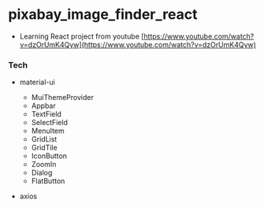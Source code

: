 # pixabay_image_finder_react

* Learning React project from youtube
  [https://www.youtube.com/watch?v=dzOrUmK4Qyw](https://www.youtube.com/watch?v=dzOrUmK4Qyw)

### Tech

* material-ui

  * MuiThemeProvider
  * Appbar
  * TextField
  * SelectField
  * MenuItem
  * GridList
  * GridTile
  * IconButton
  * ZoomIn
  * Dialog
  * FlatButton

* axios
